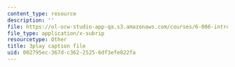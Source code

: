 ```yaml
---
content_type: resource
description: ''
file: https://ol-ocw-studio-app-qa.s3.amazonaws.com/courses/6-006-introduction-to-algorithms-fall-2011/002795ec367dc36225256df3efe022fa_2YeJ-5UAke8.srt
file_type: application/x-subrip
resourcetype: Other
title: 3play caption file
uid: 002795ec-367d-c362-2525-6df3efe022fa
---
```

